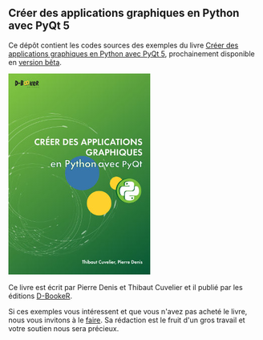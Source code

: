 ## Créer des applications graphiques en Python avec PyQt 5
Ce dépôt contient les codes sources des exemples du livre [Créer des applications graphiques en Python avec PyQt 5](http://www.d-booker.fr/qt-python/376-creer-des-applications-graphiques-en-python-avec-pyqt.html), prochainement disponible en [version bêta](http://www.d-booker.fr/content/48-version-beta).


![Couverture du livre](qt-python-couv_github.jpg)

Ce livre est écrit par Pierre Denis et Thibaut Cuvelier
et il publié par les éditions [D-BookeR](http://www.d-booker.fr).

Si ces exemples vous intéressent et que vous n'avez pas acheté le livre, nous vous invitons à le [faire](http://www.d-booker.fr/qt-python/376-creer-des-applications-graphiques-en-python-avec-pyqt.html). Sa rédaction est le fruit d'un gros travail et votre soutien nous sera précieux.